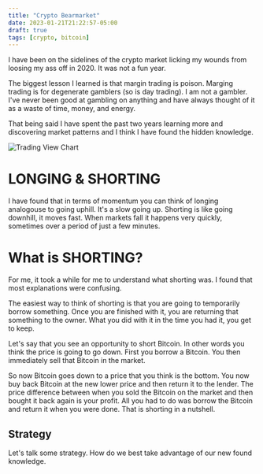 ```yaml
---
title: "Crypto Bearmarket"
date: 2023-01-21T21:22:57-05:00
draft: true
tags: [crypto, bitcoin]
---
```

I have been on the sidelines of the crypto market licking my wounds from loosing my ass off in 2020. It was not a fun year. 

The biggest lesson I learned is that margin trading is poison. Marging trading is for degenerate gamblers (so is day trading). I am not a gambler. I've never been good at gambling on anything and have always thought of it as a waste of time, money, and energy. 

That being said I have spent the past two years learning more and discovering market patterns and I think I have found the hidden knowledge. 

![Trading View Chart](https://www.tradingview.com/x/jlL4dPc7/)

# LONGING & SHORTING

I have found that in terms of momentum you can think of longing analogouse to going uphill. It's a slow going up. Shorting is like going downhill, it moves fast. When markets fall it happens very quickly, sometimes over a period of just a few minutes. 

# What is SHORTING?

For me, it took a while for me to understand what shorting was. I found that most explanations were confusing. 

The easiest way to think of shorting is that you are going to temporarily borrow something. Once you are finished with it, you are returning that something to the owner. What you did with it in the time you had it, you get to keep. 

Let's say that you see an opportunity to short Bitcoin. In other words you think the price is going to go down. First you borrow a Bitcoin. You then immediately sell that Bitcoin in the market. 

So now Bitcoin goes down to a price that you think is the bottom. You now buy back Bitcoin at the new lower price and then return it to the lender. The price difference between when you sold the Bitcoin on the market and then bought it back again is your profit. All you had to do was borrow the Bitcoin and return it when you were done. That is shorting in a nutshell. 

## Strategy

Let's talk some strategy. How do we best take advantage of our new found knowledge.  
